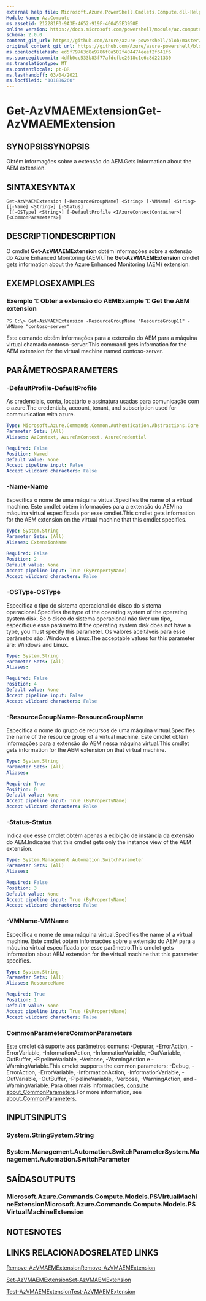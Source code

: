 ```yaml
---
external help file: Microsoft.Azure.PowerShell.Cmdlets.Compute.dll-Help.xml
Module Name: Az.Compute
ms.assetid: 212281F0-9A3E-4652-919F-400455E3950E
online version: https://docs.microsoft.com/powershell/module/az.compute/get-azvmaemextension
schema: 2.0.0
content_git_url: https://github.com/Azure/azure-powershell/blob/master/src/Compute/Compute/help/Get-AzVMAEMExtension.md
original_content_git_url: https://github.com/Azure/azure-powershell/blob/master/src/Compute/Compute/help/Get-AzVMAEMExtension.md
ms.openlocfilehash: ed5f79763d8e9786f0a502f404474eeef2f641f6
ms.sourcegitcommit: 4dfb0cc533b83f77afdcfbe2618c1e6c8d221330
ms.translationtype: MT
ms.contentlocale: pt-BR
ms.lasthandoff: 03/04/2021
ms.locfileid: "101886260"
---
```

# <span data-ttu-id="71d66-101">Get-AzVMAEMExtension</span><span class="sxs-lookup"><span data-stu-id="71d66-101">Get-AzVMAEMExtension</span></span>

## <span data-ttu-id="71d66-102">SYNOPSIS</span><span class="sxs-lookup"><span data-stu-id="71d66-102">SYNOPSIS</span></span>
<span data-ttu-id="71d66-103">Obtém informações sobre a extensão do AEM.</span><span class="sxs-lookup"><span data-stu-id="71d66-103">Gets information about the AEM extension.</span></span>

## <span data-ttu-id="71d66-104">SINTAXE</span><span class="sxs-lookup"><span data-stu-id="71d66-104">SYNTAX</span></span>

```
Get-AzVMAEMExtension [-ResourceGroupName] <String> [-VMName] <String> [[-Name] <String>] [-Status]
 [[-OSType] <String>] [-DefaultProfile <IAzureContextContainer>] [<CommonParameters>]
```

## <span data-ttu-id="71d66-105">DESCRIPTION</span><span class="sxs-lookup"><span data-stu-id="71d66-105">DESCRIPTION</span></span>
<span data-ttu-id="71d66-106">O cmdlet **Get-AzVMAEMExtension** obtém informações sobre a extensão do Azure Enhanced Monitoring (AEM).</span><span class="sxs-lookup"><span data-stu-id="71d66-106">The **Get-AzVMAEMExtension** cmdlet gets information about the Azure Enhanced Monitoring (AEM) extension.</span></span>

## <span data-ttu-id="71d66-107">EXEMPLOS</span><span class="sxs-lookup"><span data-stu-id="71d66-107">EXAMPLES</span></span>

### <span data-ttu-id="71d66-108">Exemplo 1: Obter a extensão do AEM</span><span class="sxs-lookup"><span data-stu-id="71d66-108">Example 1: Get the AEM extension</span></span>
```
PS C:\> Get-AzVMAEMExtension -ResourceGroupName "ResourceGroup11" -VMName "contoso-server"
```

<span data-ttu-id="71d66-109">Este comando obtém informações para a extensão do AEM para a máquina virtual chamada contoso-server.</span><span class="sxs-lookup"><span data-stu-id="71d66-109">This command gets information for the AEM extension for the virtual machine named contoso-server.</span></span>

## <span data-ttu-id="71d66-110">PARÂMETROS</span><span class="sxs-lookup"><span data-stu-id="71d66-110">PARAMETERS</span></span>

### <span data-ttu-id="71d66-111">-DefaultProfile</span><span class="sxs-lookup"><span data-stu-id="71d66-111">-DefaultProfile</span></span>
<span data-ttu-id="71d66-112">As credenciais, conta, locatário e assinatura usadas para comunicação com o azure.</span><span class="sxs-lookup"><span data-stu-id="71d66-112">The credentials, account, tenant, and subscription used for communication with azure.</span></span>

```yaml
Type: Microsoft.Azure.Commands.Common.Authentication.Abstractions.Core.IAzureContextContainer
Parameter Sets: (All)
Aliases: AzContext, AzureRmContext, AzureCredential

Required: False
Position: Named
Default value: None
Accept pipeline input: False
Accept wildcard characters: False
```

### <span data-ttu-id="71d66-113">-Name</span><span class="sxs-lookup"><span data-stu-id="71d66-113">-Name</span></span>
<span data-ttu-id="71d66-114">Especifica o nome de uma máquina virtual.</span><span class="sxs-lookup"><span data-stu-id="71d66-114">Specifies the name of a virtual machine.</span></span>
<span data-ttu-id="71d66-115">Este cmdlet obtém informações para a extensão do AEM na máquina virtual especificada por esse cmdlet.</span><span class="sxs-lookup"><span data-stu-id="71d66-115">This cmdlet gets information for the AEM extension on the virtual machine that this cmdlet specifies.</span></span>

```yaml
Type: System.String
Parameter Sets: (All)
Aliases: ExtensionName

Required: False
Position: 2
Default value: None
Accept pipeline input: True (ByPropertyName)
Accept wildcard characters: False
```

### <span data-ttu-id="71d66-116">-OSType</span><span class="sxs-lookup"><span data-stu-id="71d66-116">-OSType</span></span>
<span data-ttu-id="71d66-117">Especifica o tipo do sistema operacional do disco do sistema operacional.</span><span class="sxs-lookup"><span data-stu-id="71d66-117">Specifies the type of the operating system of the operating system disk.</span></span>
<span data-ttu-id="71d66-118">Se o disco do sistema operacional não tiver um tipo, especifique esse parâmetro.</span><span class="sxs-lookup"><span data-stu-id="71d66-118">If the operating system disk does not have a type, you must specify this parameter.</span></span>
<span data-ttu-id="71d66-119">Os valores aceitáveis para esse parâmetro são: Windows e Linux.</span><span class="sxs-lookup"><span data-stu-id="71d66-119">The acceptable values for this parameter are: Windows and Linux.</span></span>

```yaml
Type: System.String
Parameter Sets: (All)
Aliases:

Required: False
Position: 4
Default value: None
Accept pipeline input: False
Accept wildcard characters: False
```

### <span data-ttu-id="71d66-120">-ResourceGroupName</span><span class="sxs-lookup"><span data-stu-id="71d66-120">-ResourceGroupName</span></span>
<span data-ttu-id="71d66-121">Especifica o nome do grupo de recursos de uma máquina virtual.</span><span class="sxs-lookup"><span data-stu-id="71d66-121">Specifies the name of the resource group of a virtual machine.</span></span>
<span data-ttu-id="71d66-122">Este cmdlet obtém informações para a extensão do AEM nessa máquina virtual.</span><span class="sxs-lookup"><span data-stu-id="71d66-122">This cmdlet gets information for the AEM extension on that virtual machine.</span></span>

```yaml
Type: System.String
Parameter Sets: (All)
Aliases:

Required: True
Position: 0
Default value: None
Accept pipeline input: True (ByPropertyName)
Accept wildcard characters: False
```

### <span data-ttu-id="71d66-123">-Status</span><span class="sxs-lookup"><span data-stu-id="71d66-123">-Status</span></span>
<span data-ttu-id="71d66-124">Indica que esse cmdlet obtém apenas a exibição de instância da extensão do AEM.</span><span class="sxs-lookup"><span data-stu-id="71d66-124">Indicates that this cmdlet gets only the instance view of the AEM extension.</span></span>

```yaml
Type: System.Management.Automation.SwitchParameter
Parameter Sets: (All)
Aliases:

Required: False
Position: 3
Default value: None
Accept pipeline input: True (ByPropertyName)
Accept wildcard characters: False
```

### <span data-ttu-id="71d66-125">-VMName</span><span class="sxs-lookup"><span data-stu-id="71d66-125">-VMName</span></span>
<span data-ttu-id="71d66-126">Especifica o nome de uma máquina virtual.</span><span class="sxs-lookup"><span data-stu-id="71d66-126">Specifies the name of a virtual machine.</span></span>
<span data-ttu-id="71d66-127">Este cmdlet obtém informações sobre a extensão do AEM para a máquina virtual especificada por esse parâmetro.</span><span class="sxs-lookup"><span data-stu-id="71d66-127">This cmdlet gets information about AEM extension for the virtual machine that this parameter specifies.</span></span>

```yaml
Type: System.String
Parameter Sets: (All)
Aliases: ResourceName

Required: True
Position: 1
Default value: None
Accept pipeline input: True (ByPropertyName)
Accept wildcard characters: False
```

### <span data-ttu-id="71d66-128">CommonParameters</span><span class="sxs-lookup"><span data-stu-id="71d66-128">CommonParameters</span></span>
<span data-ttu-id="71d66-129">Este cmdlet dá suporte aos parâmetros comuns: -Depurar, -ErrorAction, -ErrorVariable, -InformationAction, -InformationVariable, -OutVariable, -OutBuffer, -PipelineVariable, -Verbose, -WarningAction e -WarningVariable.</span><span class="sxs-lookup"><span data-stu-id="71d66-129">This cmdlet supports the common parameters: -Debug, -ErrorAction, -ErrorVariable, -InformationAction, -InformationVariable, -OutVariable, -OutBuffer, -PipelineVariable, -Verbose, -WarningAction, and -WarningVariable.</span></span> <span data-ttu-id="71d66-130">Para obter mais informações, [consulte about_CommonParameters](http://go.microsoft.com/fwlink/?LinkID=113216).</span><span class="sxs-lookup"><span data-stu-id="71d66-130">For more information, see [about_CommonParameters](http://go.microsoft.com/fwlink/?LinkID=113216).</span></span>

## <span data-ttu-id="71d66-131">INPUTS</span><span class="sxs-lookup"><span data-stu-id="71d66-131">INPUTS</span></span>

### <span data-ttu-id="71d66-132">System.String</span><span class="sxs-lookup"><span data-stu-id="71d66-132">System.String</span></span>

### <span data-ttu-id="71d66-133">System.Management.Automation.SwitchParameter</span><span class="sxs-lookup"><span data-stu-id="71d66-133">System.Management.Automation.SwitchParameter</span></span>

## <span data-ttu-id="71d66-134">SAÍDAS</span><span class="sxs-lookup"><span data-stu-id="71d66-134">OUTPUTS</span></span>

### <span data-ttu-id="71d66-135">Microsoft.Azure.Commands.Compute.Models.PSVirtualMachineExtension</span><span class="sxs-lookup"><span data-stu-id="71d66-135">Microsoft.Azure.Commands.Compute.Models.PSVirtualMachineExtension</span></span>

## <span data-ttu-id="71d66-136">NOTES</span><span class="sxs-lookup"><span data-stu-id="71d66-136">NOTES</span></span>

## <span data-ttu-id="71d66-137">LINKS RELACIONADOS</span><span class="sxs-lookup"><span data-stu-id="71d66-137">RELATED LINKS</span></span>

[<span data-ttu-id="71d66-138">Remove-AzVMAEMExtension</span><span class="sxs-lookup"><span data-stu-id="71d66-138">Remove-AzVMAEMExtension</span></span>](./Remove-AzVMAEMExtension.md)

[<span data-ttu-id="71d66-139">Set-AzVMAEMExtension</span><span class="sxs-lookup"><span data-stu-id="71d66-139">Set-AzVMAEMExtension</span></span>](./Set-AzVMAEMExtension.md)

[<span data-ttu-id="71d66-140">Test-AzVMAEMExtension</span><span class="sxs-lookup"><span data-stu-id="71d66-140">Test-AzVMAEMExtension</span></span>](./Test-AzVMAEMExtension.md)


